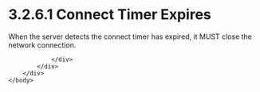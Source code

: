 <html dir="LTR" xmlns:mshelp="http://msdn.microsoft.com/mshelp" xmlns:ddue="http://ddue.schemas.microsoft.com/authoring/2003/5" xmlns:xlink="http://www.w3.org/1999/xlink" xmlns:tool="http://www.microsoft.com/tooltip">
    <head>
        <meta http-equiv="Content-Type" content="text/html; CHARSET=utf-8"></meta>
        <meta name="save" content="history"></meta>
        <title>3.2.6.1 Connect Timer Expires</title>
        <xml>
            <mshelp:toctitle title="3.2.6.1 Connect Timer Expires"></mshelp:toctitle>
            <mshelp:rltitle title="[MS-SSAS8]: Connect Timer Expires"></mshelp:rltitle>
            <mshelp:keyword index="A" term="e4d69393-f10d-470e-84bd-34d7eb0f0b2f"></mshelp:keyword>
            <mshelp:attr name="DCSext.ContentType" value="open specification"></mshelp:attr>
            <mshelp:attr name="AssetID" value="e4d69393-f10d-470e-84bd-34d7eb0f0b2f"></mshelp:attr>
            <mshelp:attr name="TopicType" value="kbRef"></mshelp:attr>
            <mshelp:attr name="DCSext.Title" value="[MS-SSAS8]: Connect Timer Expires" />
        </xml>
    </head>
    <body>
        <div id="header">
            <h1 class="heading">3.2.6.1 Connect Timer Expires</h1>
        </div>
        <div id="mainSection">
            <div id="mainBody">
                <div id="allHistory" class="saveHistory"></div>
                <div id="sectionSection0" class="section" name="collapseableSection">
                    

<p>When the server detects the connect timer has expired, it
MUST close the network connection.</p>


                </div>
            </div>
        </div>
    </body>
</html>